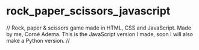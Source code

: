 # rock_paper_scissors_javascript
// Rock, paper &amp; scissors game made in HTML, CSS and JavaScript. Made by me, Corné Adema. This is the JavaScript version I made, soon I will also make a Python version.
//
